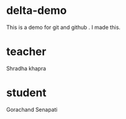 # delta-demo
This is a demo for git and github .
I made this.
 # teacher
 Shradha khapra

 # student 
 Gorachand Senapati